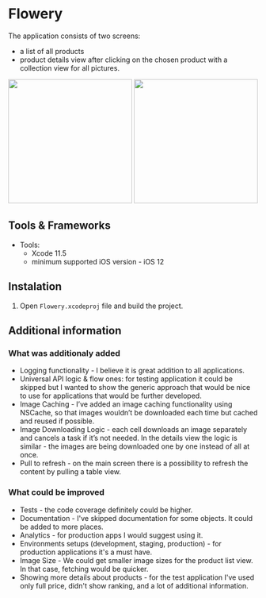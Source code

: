 # Flowery
The application consists of two screens: 
- a list of all products 
- product details view after clicking on the chosen product with a collection view for all pictures.

<p align="center">
	<img src="https://user-images.githubusercontent.com/18245585/101287436-8f40cf00-37f0-11eb-84e7-76843afacfbf.png" width="250">
<img src="https://user-images.githubusercontent.com/18245585/101287441-936cec80-37f0-11eb-80e4-c3d5abca1370.png" width="250">
</p>

## Tools & Frameworks

* Tools:
	* Xcode 11.5
	* minimum supported iOS version - iOS 12

## Instalation

1. Open `Flowery.xcodeproj` file and build the project.


## Additional information

### What was additionaly added

- Logging functionality - I believe it is great addition to all applications.
- Universal API logic & flow ones: for testing application it could be skipped but I
wanted to show the generic approach that would be nice to use for applications that
would be further developed.
- Image Caching - I’ve added an image caching functionality using NSCache, so that
images wouldn’t be downloaded each time but cached and reused if possible.
- Image Downloading Logic - each cell downloads an image separately and cancels a
task if it’s not needed. In the details view the logic is similar - the images are being
downloaded one by one instead of all at once.
- Pull to refresh - on the main screen there is a possibility to refresh the content by
pulling a table view.

### What could be improved

- Tests - the code coverage definitely could be higher.
- Documentation - I've skipped documentation for some objects. It could be added to more places.
- Analytics - for production apps I would suggest using it.
- Environments setups (development, staging, production) - for production applications it's a must have.
- Image Size - We could get smaller image sizes for the product list view. In that case, fetching would be quicker.
- Showing more details about products - for the test application I've used only full price, didn't show ranking, and a lot of additional information.
